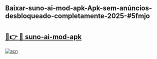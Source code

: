 ## Baixar-suno-ai-mod-apk-Apk-sem-anúncios-desbloqueado-completamente-2025-#5fmjo

# <h2><a href="https://ainizakaria.my?title=suno-ai-mod-apk&ref=20M">🔗👉 🔴 suno-ai-mod-apk</a></h2>

[![acn](https://github.com/user-attachments/assets/0f9c940e-d8b0-45ae-aac7-cd30a18b3e1c)](https://ainizakaria.my?title=suno-ai-mod-apk&ref=20M)

